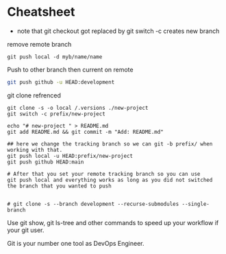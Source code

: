 # Cheatsheet
- note that git checkout got replaced by git switch -c creates new branch

remove remote branch
```
git push local -d myb/name/name
```

Push to other branch then current on remote
```sh
git push github -u HEAD:development
```

git clone refrenced
```
git clone -s -o local /.versions ./new-project
git switch -c prefix/new-project

echo "# new-project " > README.md
git add README.md && git commit -m "Add: README.md"

## here we change the tracking branch so we can git -b prefix/ when working with that.
git push local -u HEAD:prefix/new-project
git push github HEAD:main

# After that you set your remote tracking branch so you can use 
git push local and everything works as long as you did not switched the branch that you wanted to push


# git clone -s --branch development --recurse-submodules --single-branch
```

Use git show, git ls-tree and other commands to speed up your workflow if your git user.

Git is your number one tool as DevOps Engineer.




